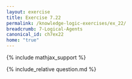 ```yaml
---
layout: exercise
title: Exercise 7.22
permalink: /knowledge-logic-exercises/ex_22/
breadcrumb: 7-Logical-Agents
canonical_id: ch7ex22
home: "true"
---
```


{% include mathjax_support %}

<div id="hiddden">{% include_relative question.md %}</div>
